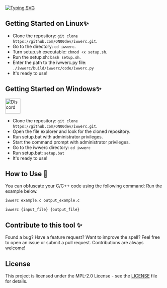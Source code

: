 [![Typing SVG](https://readme-typing-svg.demolab.com?font=Fira+Code&weight=700&size=46&pause=1000&color=505050&background=10151DFD&center=false&vCenter=true&random=false&width=500&lines=IWWERC)](https://git.io/typing-svg)

## Getting Started on Linux✨

- Clone the repository: `git clone https://github.com/ON00dev/iwwerc.git`.
- Go to the directory: `cd iwwerc`.
- Turn setup.sh executable: `chmod +x setup.sh`.
- Run the setup.sh: `bash setup.sh`.
- Enter the path to the iwwerc.py file: `./iwwerc/build/iwwerc/code/iwwerc.py`
- It's ready to use!

## Getting Started on Windows✨
<a href="https://instagram.com/victor_nasc00">
  <img src="https://github.com/tandpfun/skill-icons/blob/main/icons/Linux.svg" alt="Discord" width="48">
</a>


- Clone the repository: `git clone https://github.com/ON00dev/iwwerc.git`.
- Open the file explorer and look for the cloned repository.
- Run setup.bat with administrator privileges.
- Start the command prompt with administrator privileges.
- Go to the iwwerc directory: `cd iwwerc`
- Run setup.bat: `setup.bat`
- It's ready to use!

## How to Use 📝

You can obfuscate your C/C++ code using the following command:
Run the example below.

```bash
iwwerc example.c output_example.c
```
`iwwerc {input_file} {output_file}`


## Contribute to this tool ✨

Found a bug? Have a feature request? Want to improve the spell? Feel free to open an issue or submit a pull request. Contributions are always welcome!

## License

This project is licensed under the MPL-2.0 License - see the [LICENSE](LICENSE) file for details.
